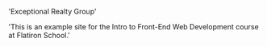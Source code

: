'Exceptional Realty Group'

'This is an example site for the Intro to Front-End Web Development course at Flatiron School.'


